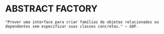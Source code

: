 # ABSTRACT FACTORY

```
"Prover uma interface para criar famílias de objetos relacionados ou
dependentes sem especificar suas classes concretas." — GOF.
```
